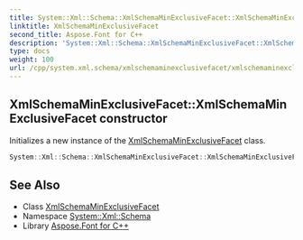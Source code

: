 ```yaml
---
title: System::Xml::Schema::XmlSchemaMinExclusiveFacet::XmlSchemaMinExclusiveFacet constructor
linktitle: XmlSchemaMinExclusiveFacet
second_title: Aspose.Font for C++
description: 'System::Xml::Schema::XmlSchemaMinExclusiveFacet::XmlSchemaMinExclusiveFacet constructor. Initializes a new instance of the XmlSchemaMinExclusiveFacet class in C++.'
type: docs
weight: 100
url: /cpp/system.xml.schema/xmlschemaminexclusivefacet/xmlschemaminexclusivefacet/
---
```

## XmlSchemaMinExclusiveFacet::XmlSchemaMinExclusiveFacet constructor


Initializes a new instance of the [XmlSchemaMinExclusiveFacet](../) class.

```cpp
System::Xml::Schema::XmlSchemaMinExclusiveFacet::XmlSchemaMinExclusiveFacet()
```

## See Also

* Class [XmlSchemaMinExclusiveFacet](../)
* Namespace [System::Xml::Schema](../../)
* Library [Aspose.Font for C++](../../../)
